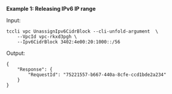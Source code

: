 **Example 1: Releasing IPv6 IP range**



Input: 

```
tccli vpc UnassignIpv6CidrBlock --cli-unfold-argument  \
    --VpcId vpc-rkxd3pgh \
    --Ipv6CidrBlock 3402:4e00:20:1000::/56
```

Output: 
```
{
    "Response": {
        "RequestId": "75221557-b667-440a-8cfe-ccd1bde2a234"
    }
}
```

